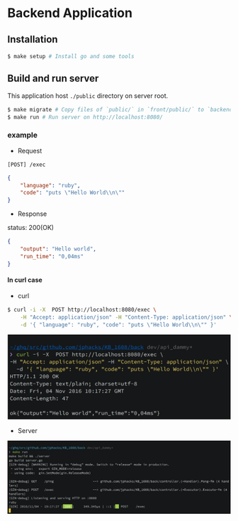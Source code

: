 # Backend Application

## Installation

```sh
$ make setup # Install go and some tools
```

## Build and run server

This application host `./public` directory on server root.

```sh
$ make migrate # Copy files of `public/` in `front/public/` to `backend/public`
$ make run # Run server on http://localhost:8080/
```

### example

- Request

```
[POST] /exec
```

```json
{
    "language": "ruby",
    "code": "puts \"Hello World\\n\""
}
```

- Response

status: 200(OK)

```json
{
    "output": "Hello world",
    "run_time": "0,04ms"
}
```

#### In curl case

- curl

```sh
$ curl -i -X  POST http://localhost:8080/exec \
    -H "Accept: application/json" -H "Content-Type: application/json" \
    -d '{ "language": "ruby", "code": "puts \"Hello World\\n\"" }'
```

![curl](./example/curl.png)

- Server

![gin](./example/gin.png)
